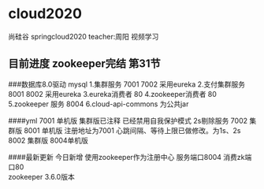 # cloud2020
尚硅谷 springcloud2020 teacher:周阳 视频学习
## 目前进度 zookeeper完结 第31节 


###数据库8.0驱动 mysql
1.集群服务 7001 7002 采用eureka
2.支付集群服务 8001 8002 采用eureka
3.eureka消费者 80 
4.zookeeper消费者 80
5.zookeeper 服务 8004
6.cloud-api-commons 为公共jar

 ####yml 
        7001 单机版 集群版已注释 已经禁用自我保护模式  2s剔除服务
        7002 集群版 
        8001 单机版 注册地址为7001  心跳间隔、等待上限已做修改。为1s、2s
        8002 集群版
        8004单机版
        
####最新更新
         今日新增 使用zookeeper作为注册中心 服务端口8004
         消费zk端口80  
         zookeeper 3.6.0版本
